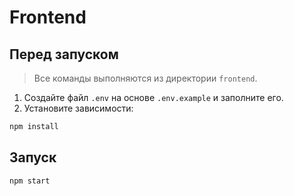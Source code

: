 # Frontend

## Перед запуском

> Все команды выполняются из директории `frontend`.

1. Создайте файл `.env` на основе `.env.example` и заполните его.
2. Установите зависимости:

```bash
npm install
```

## Запуск

```bash
npm start
```
